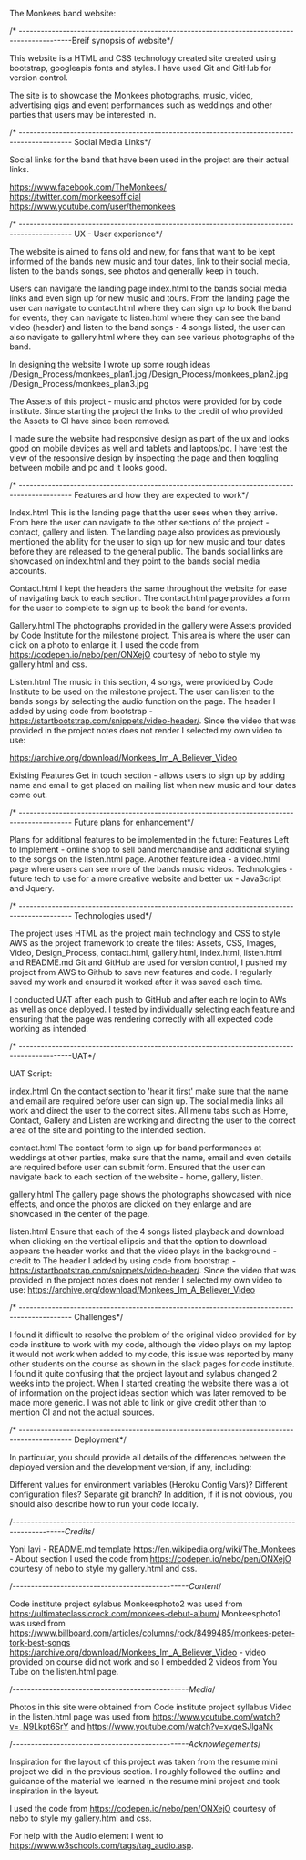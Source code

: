 The Monkees band website: 

/* --------------------------------------------------------------------------------------------Breif synopsis of website*/

This website is a HTML and CSS technology created site created using bootstrap, googleapis fonts and styles.
I have used Git and GitHub for version control.  

The site is to showcase the Monkees photographs, music, video, advertising gigs and event performances such as weddings and other parties that 
users may be interested in.

/* -------------------------------------------------------------------------------------------- Social Media Links*/

Social links for the band that have been used in the project are their actual links.

https://www.facebook.com/TheMonkees/
https://twitter.com/monkeesofficial
https://www.youtube.com/user/themonkees

/* -------------------------------------------------------------------------------------------- UX - User experience*/

The website is aimed to fans old and new, for fans that want to be kept informed of the bands new music and tour dates, 
link to their social media, listen to the bands songs, see photos and generally keep in touch. 

Users can navigate the landing page index.html to the bands social media links and even sign up for new music and tours. From the landing page the user
can navigate to contact.html where they can sign up to book the band for events, they can navigate to listen.html where they can see the band video 
(header)
and listen to the band songs - 4 songs listed, the user can also navigate to gallery.html where they can see various photographs of the band. 

In designing the website I wrote up some rough ideas /Design_Process/monkees_plan1.jpg /Design_Process/monkees_plan2.jpg /Design_Process/monkees_plan3.jpg

The Assets of this project - music and photos were provided for by code institute. 
Since starting the project the links to the credit of who provided the Assets to CI have since been removed. 

I made sure the website had responsive design as part of the ux and looks good on mobile devices as well and tablets and laptops/pc. I have test the 
view of the responsive design by inspecting the page and then toggling between mobile and pc and it looks good. 
 
/* -------------------------------------------------------------------------------------------- Features and how they are expected to work*/

Index.html
This is the landing page that the user sees when they arrive. 
From here the user can navigate to the other sections of the project - contact, gallery and listen. 
The landing page also provides as previously mentioned the ability for the user to sign up for new music and tour dates before they are released
to the general public.
The bands social links are showcased on index.html and they point to the bands social media accounts. 

Contact.html
I kept the headers the same throughout the website for ease of navigating back to each section.
The contact.html page provides a form for the user to complete to sign up to book the band for events. 

Gallery.html
The photographs provided in the gallery were Assets provided by Code Institute for the milestone project. 
This area is where the user can click on a photo to enlarge it. 
I used the code from https://codepen.io/nebo/pen/ONXejO courtesy of nebo to style my gallery.html and css. 

Listen.html
The music in this section, 4 songs, were provided by Code Institute to be used on the milestone project. 
The user can listen to the bands songs by selecting the audio function on the page. 
The header I added by using code from bootstrap - https://startbootstrap.com/snippets/video-header/. 
Since the video that was provided in the project notes does not render I selected my own video to use: 

https://archive.org/download/Monkees_Im_A_Believer_Video 

Existing Features
Get in touch section - allows users to sign up by adding name and email to get placed on mailing list when new music and tour dates come out.

/* -------------------------------------------------------------------------------------------- Future plans for enhancement*/

Plans for additional features to be implemented in the future:
Features Left to Implement - online shop to sell band merchandise and additional styling to the songs on the listen.html page.
Another feature idea - a video.html page where users can see more of the bands music videos.
Technologies - future tech to use for a more creative website and better ux - JavaScript and Jquery.

/* -------------------------------------------------------------------------------------------- Technologies used*/

The project uses HTML as the project main technology and CSS to style  
AWS as the project framework to create the files: Assets, CSS, Images, Video, Design_Process, contact.html, gallery.html, index.html, listen.html and
README.md
Git and GitHub are used for version control, I pushed my project from AWS to Github to save new features and code. 
I regularly saved my work and ensured it worked after it was saved each time. 

I conducted UAT after each push to GitHub and after each re login to AWs as well as once deployed.
I tested by individually selecting each feature and ensuring that the page was rendering correctly with all expected code working as intended. 

/* --------------------------------------------------------------------------------------------UAT*/

UAT Script:

index.html
On the contact section to 'hear it first' make sure that the name and email are required before user can sign up. 
The social media links all work and direct the user to the correct sites.
All menu tabs such as Home, Contact, Gallery and Listen are working and directing the user to the correct area of the site and 
pointing to the intended section. 

contact.html
The contact form to sign up for band performances at weddings at other parties, make sure that the name, email and even details are
required before user can submit form. 
Ensured that the user can navigate back to each section of the website - home, gallery, listen. 

gallery.html 
The gallery page shows the photographs showcased with nice effects, and once the photos are clicked on they enlarge and are 
showcased in the center of the page. 

listen.html
Ensure that each of the 4 songs listed playback and download when clicking on the vertical ellipsis and that the option to download appears
the header works and that the video plays in the background - credit to The header I added by using code from bootstrap - https://startbootstrap.com/snippets/video-header/. 
Since the video that was provided in the project notes does not render I selected my own video to use: 
https://archive.org/download/Monkees_Im_A_Believer_Video 

/* -------------------------------------------------------------------------------------------- Challenges*/

I found it difficult to resolve the problem of the original video provided for by code institure to work with my code,
although the video plays on my laptop it would not work when added to my code, this issue was reported by many other students on the course as shown in the slack pages for code institute. 
I found it quite confusing that the project layout and sylabus changed 2 weeks into the project. When I started creating the website there was a lot of information
on the project ideas section which was later removed to be made more generic. I was not able to link or give credit other than to mention CI and not the actual sources. 


/* -------------------------------------------------------------------------------------------- Deployment*/

In particular, you should provide all details of the differences between the deployed version and the development version, if any, including:

Different values for environment variables (Heroku Config Vars)?
Different configuration files?
Separate git branch?
In addition, if it is not obvious, you should also describe how to run your code locally.

/*--------------------------------------------------------------------------------------------Credits*/

Yoni lavi - README.md template 
https://en.wikipedia.org/wiki/The_Monkees - About section 
I used the code from https://codepen.io/nebo/pen/ONXejO courtesy of nebo to style my gallery.html and css. 

/*------------------------------------------------Content*/

Code institute project sylabus 
Monkeesphoto2 was used from https://ultimateclassicrock.com/monkees-debut-album/
Monkeesphoto1 was used from https://www.billboard.com/articles/columns/rock/8499485/monkees-peter-tork-best-songs
https://archive.org/download/Monkees_Im_A_Believer_Video - video provided on course did not work and so I embedded 2 videos from You Tube on the listen.html page.

/*------------------------------------------------Media*/

Photos in this site were obtained from Code institute project syllabus
Video in the listen.html page was used from https://www.youtube.com/watch?v=_N9Lkpt6SrY and https://www.youtube.com/watch?v=xvqeSJlgaNk

/*------------------------------------------------Acknowlegements*/

Inspiration for the layout of this project was taken from the resume mini project we did in the previous section. 
I roughly followed the outline and guidance of the 
material we learned in the resume mini project and took inspiration in the layout.

I used the code from https://codepen.io/nebo/pen/ONXejO courtesy of nebo to style my gallery.html and css. 

For help with the Audio element I went to https://www.w3schools.com/tags/tag_audio.asp.
